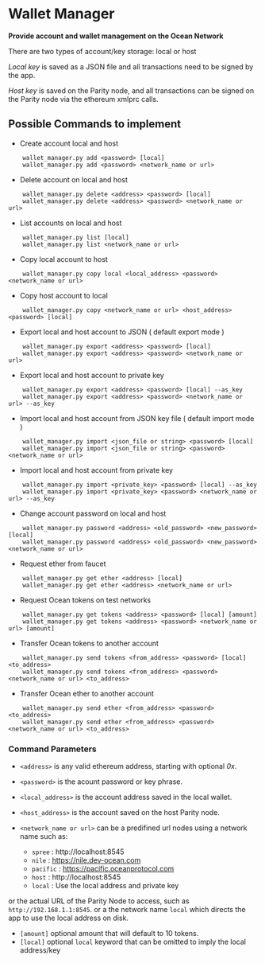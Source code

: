 # Wallet Manager

**Provide account and wallet management on the Ocean Network**

There are two types of account/key storage: local or host

*Local key* is saved as a JSON file and all transactions need to be signed by the app.

*Host key* is saved on the Parity node, and all transactions can be signed on the Parity node via the ethereum xmlprc calls.


## Possible Commands to implement

*  Create account local and host
```
    wallet_manager.py add <password> [local]
    wallet_manager.py add <password> <network_name or url>
```

*  Delete account on local and host
```
    wallet_manager.py delete <address> <password> [local]
    wallet_manager.py delete <address> <password> <network_name or url>
```

*  List accounts on local and host
```
    wallet_manager.py list [local]
    wallet_manager.py list <network_name or url>
```

*  Copy local account to host
```
    wallet_manager.py copy local <local_address> <password> <network_name or url>
```

*  Copy host account to local
```
    wallet_manager.py copy <network_name or url> <host_address> <password> [local]
```

*  Export local and host account to JSON ( default export mode )
```
    wallet_manager.py export <address> <password> [local]
    wallet_manager.py export <address> <password> <network_name or url>
```

*  Export local and host account to private key
```
    wallet_manager.py export <address> <password> [local] --as_key
    wallet_manager.py export <address> <password> <network_name or url> --as_key
```

*  Import local and host account from JSON key file ( default import mode )
```
    wallet_manager.py import <json_file or string> <password> [local]
    wallet_manager.py import <json_file or string> <password> <network_name or url>
```

*  Import local and host account from private key
```
    wallet_manager.py import <private_key> <password> [local] --as_key
    wallet_manager.py import <private_key> <password> <network_name or url> --as_key
```

*  Change account password on local and host
```
    wallet_manager.py password <address> <old_password> <new_password> [local]
    wallet_manager.py password <address> <old_password> <new_password> <network_name or url>
```

*  Request ether from faucet
```
    wallet_manager.py get ether <address> [local]
    wallet_manager.py get ether <address> <network_name or url>
```

*  Request Ocean tokens on test networks
```
    wallet_manager.py get tokens <address> <password> [local] [amount]
    wallet_manager.py get tokens <address> <password> <network_name or url> [amount]
```

*  Transfer Ocean tokens to another account
```
    wallet_manager.py send tokens <from_address> <password> [local] <to_address>
    wallet_manager.py send tokens <from_address> <password> <network_name or url> <to_address>
```

*  Transfer Ocean ether to another account
```
    wallet_manager.py send ether <from_address> <password> <to_address>
    wallet_manager.py send ether <from_address> <password> <network_name or url> <to_address>
```


### Command Parameters

*  `<address>` is any valid ethereum address, starting with optional _0x_.
*  `<password>` is the acount password or key phrase.
*  `<local_address>` is the account address saved in the local wallet.
*  `<host_address>` is the account saved on the host Parity node.
*  `<network_name or url>` can be a predifined url nodes using a network name such as:

    *  `spree`   : http://localhost:8545
    *  `nile`    : https://nile.dev-ocean.com
    *  `pacific` : https://pacific.oceanprotocol.com
    *  `host`    : http://localhost:8545
    *  `local`   : Use the local address and private key

or the actual URL of the Parity Node to access, such as `http://192.168.1.1:8545`.
or a the network name `local` which directs the app to use the local address on disk.

*  `[amount]` optional amount that will default to 10 tokens.
*  `[local]` optional `local` keyword that can be omitted to imply the local address/key

